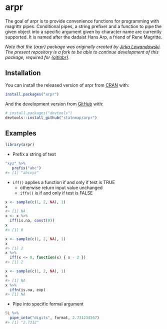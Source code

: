 
<!-- README.md is generated from README.Rmd. Please edit that file -->

# arpr

<!-- badges: start -->
<!-- badges: end -->

The goal of arpr is to provide convenience functions for programming
with magrittr pipes. Conditional pipes, a string prefixer and a function
to pipe the given object into a specific argument given by character
name are currently supported. It is named after the dadaist Hans Arp, a
friend of Rene Magritte.

*Note that the {arpr} package was originally created by [Jirka
Lewandowski](https://github.com/jirkalewandowski). The present
repository is a fork to be able to continue development of this package,
required for [{gitlabr}](https://github.com/statnmap/gitlabr).*

## Installation

You can install the released version of arpr from
[CRAN](https://CRAN.R-project.org) with:

``` r
install.packages("arpr")
```

And the development version from [GitHub](https://github.com/) with:

``` r
# install.packages("devtools")
devtools::install_github("statnmap/arpr")
```

## Examples

``` r
library(arpr)
```

-   Prefix a string of text

``` r
"xyz" %>%
   prefix("abc")
#> [1] "abcxyz"
```

-   `iff()` applies a function if and only if test is TRUE
    -   otherwise return input value unchanged
    -   `iffn()` is if and only if test is FALSE

``` r
x <- sample(c(1, 2, NA), 1)
x
#> [1] NA
x <- x %>%
  iff(is.na, const(0))
x
#> [1] 0

x <- sample(c(1, 2, NA), 1)
x
#> [1] 2
x %>%
  iff(x <= 0, function(x) { x - 2 })
#> [1] 2

x <- sample(c(1, 2, NA), 1)
x
#> [1] NA
x %>%
  iffn(is.na, exp)
#> [1] NA
```

-   Pipe into specific formal argument

``` r
5L %>%
  pipe_into("digits", format, 2.731234567)
#> [1] "2.7312"
```
